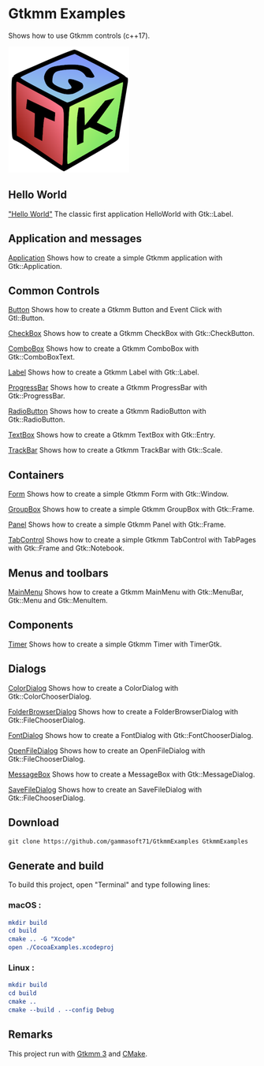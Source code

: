 
# Gtkmm Examples

Shows how to use Gtkmm controls (c++17).

[![gtkmm](docs/Pictures/gtkmm_header.png)](https://gammasoft71.wixsite.com/gammasoft/gtkmm)

## Hello World

["Hello World"](src/HelloWorld) The classic first application HelloWorld with Gtk::Label.

## Application and messages

[Application](src/Application) Shows how to create a simple Gtkmm application with Gtk::Application.

## Common Controls

[Button](src/Button) Shows how to create a Gtkmm Button and Event Click with Gtl::Button.

[CheckBox](src/CheckBox) Shows how to create a Gtkmm CheckBox with Gtk::CheckButton.

[ComboBox](src/ComboBox) Shows how to create a Gtkmm ComboBox with Gtk::ComboBoxText.

[Label](src/Label) Shows how to create a Gtkmm Label with Gtk::Label.

[ProgressBar](src/ProgressBar) Shows how to create a Gtkmm ProgressBar with Gtk::ProgressBar.

[RadioButton](src/RadioButton) Shows how to create a Gtkmm RadioButton with Gtk::RadioButton.

[TextBox](src/TextBox) Shows how to create a Gtkmm TextBox with Gtk::Entry.

[TrackBar](src/TrackBar) Shows how to create a Gtkmm TrackBar with Gtk::Scale.

## Containers

[Form](src/Form) Shows how to create a simple Gtkmm Form with Gtk::Window.

[GroupBox](src/GroupBox) Shows how to create a simple Gtkmm GroupBox with Gtk::Frame.

[Panel](src/Panel) Shows how to create a simple Gtkmm Panel with Gtk::Frame.

[TabControl](src/TabControl) Shows how to create a simple Gtkmm TabControl with TabPages with Gtk::Frame and Gtk::Notebook.

## Menus and toolbars

[MainMenu](src/MainMenu) Shows how to create a Gtkmm MainMenu with Gtk::MenuBar, Gtk::Menu and Gtk::MenuItem.

## Components

[Timer](src/Timer) Shows how to create a simple Gtkmm Timer with TimerGtk.

## Dialogs

[ColorDialog](src/ColorDialog) Shows how to create a ColorDialog with Gtk::ColorChooserDialog.

[FolderBrowserDialog](src/FolderBrowserDialog) Shows how to create a FolderBrowserDialog with Gtk::FileChooserDialog.

[FontDialog](src/FontDialog) Shows how to create a FontDialog with Gtk::FontChooserDialog.

[OpenFileDialog](src/OpenFileDialog) Shows how to create an OpenFileDialog with Gtk::FileChooserDialog.

[MessageBox](src/MessageBox) Shows how to create a MessageBox with Gtk::MessageDialog.

[SaveFileDialog](src/SaveFileDialog) Shows how to create an SaveFileDialog with Gtk::FileChooserDialog.

## Download

``` shell
git clone https://github.com/gammasoft71/GtkmmExamples GtkmmExamples
```

## Generate and build

To build this project, open "Terminal" and type following lines:

### macOS :

``` cmake
mkdir build
cd build
cmake .. -G "Xcode"
open ./CocoaExamples.xcodeproj
```


### Linux :

``` cmake
mkdir build
cd build
cmake .. 
cmake --build . --config Debug
```

## Remarks

This project run with [Gtkmm 3](https://www.gtkmm.org) and [CMake](https://cmake.org).
